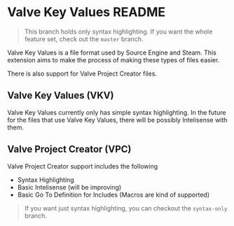 # Valve Key Values README
> This branch holds only syntax highlighting. If you want the whole feature set, check out the `master` branch.

Valve Key Values is a file format used by Source Engine and Steam. This extension aims to make the process of making these types of files easier.

There is also support for Valve Project Creator files.

## Valve Key Values (VKV)
Valve Key Values currently only has simple syntax highlighting. In the future for the files that use Valve Key Values, there will be possibly Intelisense with them.

## Valve Project Creator (VPC)
Valve Project Creator support includes the following
 - Syntax Highlighting
 - Basic Intelisense (will be improving)
 - Basic Go To Definition for Includes (Macros are kind of supported)

> If you want just syntax highlighting, you can checkout the `syntax-only` branch.